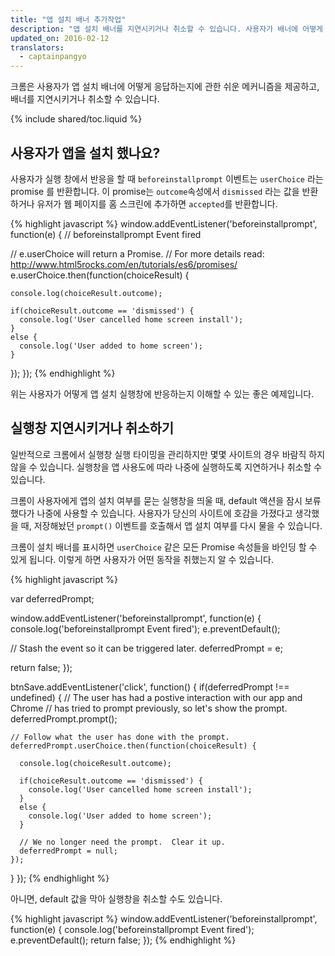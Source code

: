 ```yaml
---
title: "앱 설치 배너 추가작업"
description: "앱 설치 배너를 지연시키거나 취소할 수 있습니다. 사용자가 배너에 어떻게 응답하는지 이해합니다."
updated_on: 2016-02-12
translators:
  - captainpangyo
---
```


<p class="intro">
크롬은 사용자가 앱 설치 배너에 어떻게 응답하는지에 관한 쉬운 메커니즘을 제공하고, 배너를 지연시키거나 취소할 수 있습니다.
</p>

{% include shared/toc.liquid %}

## 사용자가 앱을 설치 했나요?

사용자가 실행 창에서 반응을 할 때 `beforeinstallprompt` 이벤트는 `userChoice` 라는 promise 를 반환합니다. 이 promise는 `outcome`속성에서 `dismissed` 라는 값을 반환하거나 유저가 웹 페이지를 홈 스크린에 추가하면 `accepted`를 반환합니다.

{% highlight javascript %}
window.addEventListener('beforeinstallprompt', function(e) {
  // beforeinstallprompt Event fired

  // e.userChoice will return a Promise.
  // For more details read: http://www.html5rocks.com/en/tutorials/es6/promises/
  e.userChoice.then(function(choiceResult) {

    console.log(choiceResult.outcome);

    if(choiceResult.outcome == 'dismissed') {
      console.log('User cancelled home screen install');
    }
    else {
      console.log('User added to home screen');
    }
  });
});
{% endhighlight %}

위는 사용자가 어떻게 앱 설치 실행창에 반응하는지 이해할 수 있는 좋은 예제입니다.

## 실행창 지연시키거나 취소하기

일반적으로 크롬에서 실행창 실행 타이밍을 관리하지만 몇몇 사이트의 경우 바람직 하지 않을 수 있습니다.
실행창을 앱 사용도에 따라 나중에 실행하도록 지연하거나 취소할 수 있습니다.

크롬이 사용자에게 앱의 설치 여부를 묻는 실행창을 띄울 때, default 액션을 잠시 보류 했다가 나중에 사용할 수 있습니다. 사용자가 당신의 사이트에 호감을 가졌다고 생각했을 때, 저장해놨던 `prompt()` 이벤트를 호출해서 앱 설치 여부를 다시 물을 수 있습니다.

크롬이 설치 배너를 표시하면 `userChoice` 같은 모든 Promise 속성들을 바인딩 할 수 있게 됩니다.
이렇게 하면 사용자가 어떤 동작을 취했는지 알 수 있습니다.

{% highlight javascript %}

var deferredPrompt;

window.addEventListener('beforeinstallprompt', function(e) {
  console.log('beforeinstallprompt Event fired');
  e.preventDefault();

  // Stash the event so it can be triggered later.
  deferredPrompt = e;

  return false;
});

btnSave.addEventListener('click', function() {
  if(deferredPrompt !== undefined) {
    // The user has had a postive interaction with our app and Chrome
    // has tried to prompt previously, so let's show the prompt.
    deferredPrompt.prompt();

    // Follow what the user has done with the prompt.
    deferredPrompt.userChoice.then(function(choiceResult) {

      console.log(choiceResult.outcome);

      if(choiceResult.outcome == 'dismissed') {
        console.log('User cancelled home screen install');
      }
      else {
        console.log('User added to home screen');
      }

      // We no longer need the prompt.  Clear it up.
      deferredPrompt = null;
    });
  }
});
{% endhighlight %}

아니면, default 값을 막아 실행창을 취소할 수도 있습니다.

{% highlight javascript %}
window.addEventListener('beforeinstallprompt', function(e) {
  console.log('beforeinstallprompt Event fired');
  e.preventDefault();
  return false;
});
{% endhighlight %}
